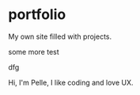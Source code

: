 # portfolio
My own site filled with projects.

some more test

dfg

Hi, I'm Pelle, I like coding and love UX.
